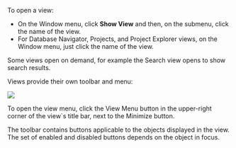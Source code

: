To open a view:
* On the Window menu, click **Show View** and then, on the submenu, click the name of the view.
* For Database Navigator, Projects, and Project Explorer views, on the Window menu, just click the name of the view.

Some views open on demand, for example the Search view opens to show search results.

Views provide their own toolbar and menu:

<img src="https://www.dropbox.com/s/mqfpccobm6u7731/Database%20Navigator%20with%20markup.png?raw=1">

To open the view menu, click the View Menu button in the upper-right corner of the view`s title bar, next to the Minimize button.

The toolbar contains buttons applicable to the objects displayed in the view. The set of enabled and disabled buttons depends on the object in focus.